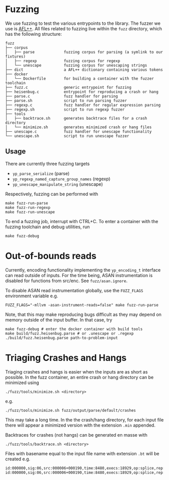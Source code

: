 # Fuzzing

We use fuzzing to test the various entrypoints to the library. The fuzzer we use is [AFL++](https://aflplus.plus). All files related to fuzzing live within the `fuzz` directory, which has the following structure:

```
fuzz
├── corpus
│   ├── parse             fuzzing corpus for parsing (a symlink to our fixtures)
│   ├── regexp            fuzzing corpus for regexp
│   └── unescape          fuzzing corpus for unescaping strings
├── dict                  a AFL++ dictionary containing various tokens
├── docker
│   └── Dockerfile        for building a container with the fuzzer toolchain
├── fuzz.c                generic entrypoint for fuzzing
├── heisenbug.c           entrypoint for reproducing a crash or hang
├── parse.c               fuzz handler for parsing
├── parse.sh              script to run parsing fuzzer
├── regexp.c              fuzz handler for regular expression parsing
├── regexp.sh             script to run regexp fuzzer
├── tools
│   ├── backtrace.sh      generates backtrace files for a crash directory
│   └── minimize.sh       generates minimized crash or hang files
├── unescape.c            fuzz handler for unescape functionality
└── unescape.sh           script to run unescape fuzzer
```

## Usage

There are currently three fuzzing targets

- `yp_parse_serialize` (parse)
- `yp_regexp_named_capture_group_names` (regexp)
- `yp_unescape_manipulate_string` (unescape)

Respectively, fuzzing can be performed with

```
make fuzz-run-parse
make fuzz-run-regexp
make fuzz-run-unescape
```

To end a fuzzing job, interrupt with CTRL+C. To enter a container with the fuzzing toolchain and debug utilities, run

```
make fuzz-debug
```

# Out-of-bounds reads

Currently, encoding functionality implementing the `yp_encoding_t` interface can read outside of inputs. For the time being, ASAN instrumentation is disabled for functions from src/enc. See `fuzz/asan.ignore`.

To disable ASAN read instrumentation globally, use the `FUZZ_FLAGS` environment variable e.g.

```
FUZZ_FLAGS="-mllvm -asan-instrument-reads=false" make fuzz-run-parse
```

Note, that this may make reproducing bugs difficult as they may depend on memory outside of the input buffer. In that case, try

```
make fuzz-debug # enter the docker container with build tools
make build/fuzz.heisenbug.parse # or .unescape or .regexp
./build/fuzz.heisenbug.parse path-to-problem-input
```

# Triaging Crashes and Hangs

Triaging crashes and hangs is easier when the inputs are as short as possible. In the fuzz container, an entire crash or hang directory can be minimized using

```
./fuzz/tools/minimize.sh <directory>
```

e.g.
```
./fuzz/tools/minimize.sh fuzz/output/parse/default/crashes
```

This may take a long time. In the the crash/hang directory, for each input file there will appear a minimized version with the extension `.min` appended.

Backtraces for crashes (not hangs) can be generated en masse with

```
./fuzz/tools/backtrace.sh <directory>
```

Files with basename equal to the input file name with extension `.bt` will be created e.g.

```
id:000000,sig:06,src:000006+000190,time:8480,execs:18929,op:splice,rep:4
id:000000,sig:06,src:000006+000190,time:8480,execs:18929,op:splice,rep:4.bt
```
